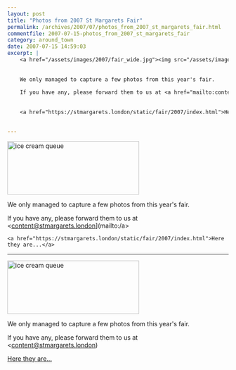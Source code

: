 ```yaml
---
layout: post
title: "Photos from 2007 St Margarets Fair"
permalink: /archives/2007/07/photos_from_2007_st_margarets_fair.html
commentfile: 2007-07-15-photos_from_2007_st_margarets_fair
category: around_town
date: 2007-07-15 14:59:03
excerpt: |
    <a href="/assets/images/2007/fair_wide.jpg"><img src="/assets/images/2007/fair_wide-thumb.jpg" width="300" height="121" alt="ice cream queue" class="photo center" /></a>
    
    
    We only managed to capture a few photos from this year's fair.
    
    If you have any, please forward them to us at <a href="mailto:content@stmargarets.london">content@stmargarets.london[/a>  
    
    
    <a href="https://stmargarets.london/static/fair/2007/index.html">Here they are...</a>
    

---
```


<a href="/assets/images/2007/fair_wide.jpg"><img src="/assets/images/2007/fair_wide-thumb.jpg" width="300" height="121" alt="ice cream queue" class="photo center" /></a>

We only managed to capture a few photos from this year's fair.

If you have any, please forward them to us at <content@stmargarets.london](mailto:/a>  
    
    
    <a href="https://stmargarets.london/static/fair/2007/index.html">Here they are...</a>
    

---

<a href="/assets/images/2007/fair_wide.jpg"><img src="/assets/images/2007/fair_wide-thumb.jpg" width="300" height="121" alt="ice cream queue" class="photo center" /></a>

We only managed to capture a few photos from this year's fair.

If you have any, please forward them to us at <content@stmargarets.london)

[Here they are...](/static/fair/2007/index.html)
